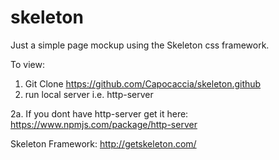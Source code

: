# skeleton
Just a simple page mockup using the Skeleton css framework.

To view:

1. Git Clone https://github.com/Capocaccia/skeleton.github
2. run local server i.e. http-server

2a. If you dont have http-server get it here:
      https://www.npmjs.com/package/http-server


Skeleton Framework: http://getskeleton.com/
